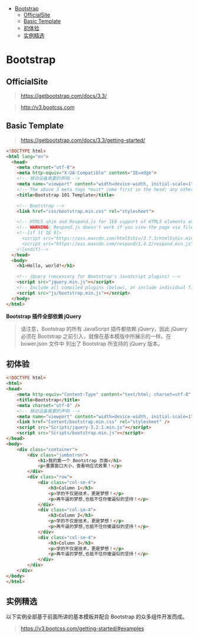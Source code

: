 <!-- TOC -->

- [Bootstrap](#bootstrap)
    - [OfficialSite](#officialsite)
    - [Basic Template](#basic-template)
    - [初体验](#初体验)
    - [实例精选](#实例精选)

<!-- /TOC -->

<a id="markdown-bootstrap" name="bootstrap"></a>
# Bootstrap
<a id="markdown-officialsite" name="officialsite"></a>
## OfficialSite
> https://getbootstrap.com/docs/3.3/

> http://v3.bootcss.com

<a id="markdown-basic-template" name="basic-template"></a>
## Basic Template
> https://getbootstrap.com/docs/3.3/getting-started/

```html
<!DOCTYPE html>
<html lang="en">
  <head>
    <meta charset="utf-8">
    <meta http-equiv="X-UA-Compatible" content="IE=edge">
    <!-- 移动设备需要的声明 -->
    <meta name="viewport" content="width=device-width, initial-scale=1">
    <!-- The above 3 meta tags *must* come first in the head; any other head content must come *after* these tags -->
    <title>Bootstrap 101 Template</title>

    <!-- Bootstrap -->
    <link href="css/bootstrap.min.css" rel="stylesheet">

    <!-- HTML5 shim and Respond.js for IE8 support of HTML5 elements and media queries -->
    <!-- WARNING: Respond.js doesn't work if you view the page via file:// -->
    <!--[if lt IE 9]>
      <script src="https://oss.maxcdn.com/html5shiv/3.7.3/html5shiv.min.js"></script>
      <script src="https://oss.maxcdn.com/respond/1.4.2/respond.min.js"></script>
    <![endif]-->
  </head>
  <body>
    <h1>Hello, world!</h1>

    <!-- jQuery (necessary for Bootstrap's JavaScript plugins) -->
    <script src="jquery.min.js"></script>
    <!-- Include all compiled plugins (below), or include individual files as needed -->
    <script src="js/bootstrap.min.js"></script>
  </body>
</html>
```

**Bootstrap 插件全部依赖 jQuery**
> 请注意，Bootstrap 的所有 JavaScript 插件都依赖 jQuery，因此 jQuery 必须在 Bootstrap 之前引入，就像在基本模版中所展示的一样。在 bower.json 文件中 列出了 Bootstrap 所支持的 jQuery 版本。

<a id="markdown-初体验" name="初体验"></a>
## 初体验
```html
<!DOCTYPE html>
<html>
<head>
    <meta http-equiv="Content-Type" content="text/html; charset=utf-8" />
    <title>Bootstrap</title>
    <meta charset="utf-8" />
    <!-- 移动设备需要的声明 -->
    <meta name="viewport" content="width=device-width, initial-scale=1">
    <link href="Content/bootstrap.min.css" rel="stylesheet" />
    <script src="Scripts/jquery-3.2.1.min.js"></script>
    <script src="Scripts/bootstrap.min.js"></script>
</head>
<body>
    <div class="container">
        <div class="jumbotron">
            <h1>我的第一个 Bootstrap 页面</h1>
            <p>重置窗口大小，查看响应式效果！</p>
        </div>
        <div class="row">
            <div class="col-sm-4">
                <h3>Column 1</h3>
                <p>学的不仅是技术，更是梦想！</p>
                <p>再牛逼的梦想,也抵不住你傻逼似的坚持！</p>
            </div>
            <div class="col-sm-4">
                <h3>Column 2</h3>
                <p>学的不仅是技术，更是梦想！</p>
                <p>再牛逼的梦想,也抵不住你傻逼似的坚持！</p>
            </div>
            <div class="col-sm-4">
                <h3>Column 3</h3>
                <p>学的不仅是技术，更是梦想！</p>
                <p>再牛逼的梦想,也抵不住你傻逼似的坚持！</p>
            </div>
        </div>
    </div>
</body>
</html>
```

<a id="markdown-实例精选" name="实例精选"></a>
## 实例精选
以下实例全部基于前面所讲的基本模板并配合 Bootstrap 的众多组件开发而成。

> https://v3.bootcss.com/getting-started/#examples

